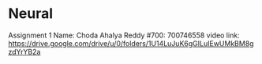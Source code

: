 # Neural
Assignment 1
Name: Choda Ahalya Reddy
#700: 700746558
video link: https://drive.google.com/drive/u/0/folders/1U14LuJuK6gGILuIEwUMkBM8gzdYrYB2a
